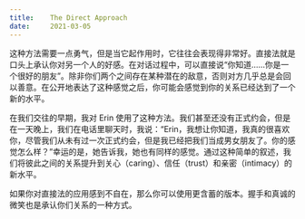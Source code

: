 ```yaml
---
title:    The Direct Approach
date:     2021-03-05
---
```


这种方法需要一点勇气，但是当它起作用时，它往往会表现得非常好。直接法就是口头上承认你对另一个人的好感。在对话过程中，可以直接说“你知道……你是一个很好的朋友”。除非你们两个之间存在某种潜在的敌意，否则对方几乎总是会回以善意。在公开地表达了这种感觉之后，你可能会感觉到你的关系已经达到了一个新的水平。

在我们交往的早期，我对 Erin 使用了这种方法。我们甚至还没有正式约会，但是在一天晚上，我们在电话里聊天时，我说：“Erin，我想让你知道，我真的很喜欢你，尽管我们从未有过一次正式约会，但是我已经把我们当成男女朋友了。你的感觉怎么样？”幸运的是，她告诉我，她也有同样的感觉。通过这种简单的叙述，我们将彼此之间的关系提升到关心（caring）、信任（trust）和亲密（intimacy）的新水平。

如果你对直接法的应用感到不自在，那么你可以使用更含蓄的版本。握手和真诚的微笑也是承认你们关系的一种方式。
